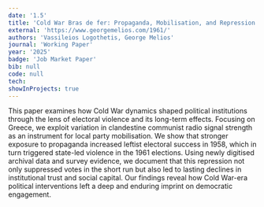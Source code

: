 ```yaml
---
date: '1.5'
title: 'Cold War Bras de fer: Propaganda, Mobilisation, and Repression in Greece'
external: 'https://www.georgemelios.com/1961/'
authors: 'Vassileios Logothetis, George Melios'
journal: 'Working Paper'
year: '2025'
badge: 'Job Market Paper'
bib: null
code: null
tech:
showInProjects: true
---
```


This paper examines how Cold War dynamics shaped political institutions through the lens of electoral
violence and its long-term effects. Focusing on Greece, we exploit variation in clandestine communist radio signal strength as an instrument for local party mobilisation. We show that stronger exposure to propaganda increased leftist electoral success in 1958, which in turn triggered state-led violence in the 1961 elections. Using newly digitised archival data and survey evidence, we document that this repression not only suppressed votes in the short run but also led to lasting declines in institutional trust and social capital. Our findings reveal how Cold War-era political interventions left a deep and enduring imprint on democratic engagement.

